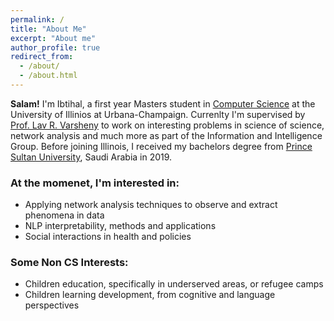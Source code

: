 ```yaml
---
permalink: /
title: "About Me"
excerpt: "About me"
author_profile: true
redirect_from: 
  - /about/
  - /about.html
---
```


<b>Salam!</b> I'm Ibtihal, a first year Masters student in [Computer Science](https://cs.illinois.edu/) at the University of Illinios at Urbana-Champaign. Currenlty I'm supervised by [Prof. Lav R. Varsheny](http://www.varshney.csl.illinois.edu/) to work on interesting problems in science of science, network analysis and much more as part of the Information and Intelligence Group.
Before joining Illinois, I received my bachelors degree from [Prince Sultan University](https://psu.edu.sa/en), Saudi Arabia in 2019. 

### At the momenet, I'm interested in:
* Applying network analysis techniques to observe and extract phenomena in data
* NLP interpretability, methods and applications
* Social interactions in health and policies 


### Some Non CS Interests:
* Children education, specifically in underserved areas, or refugee camps
* Children learning development, from cognitive and language perspectives

